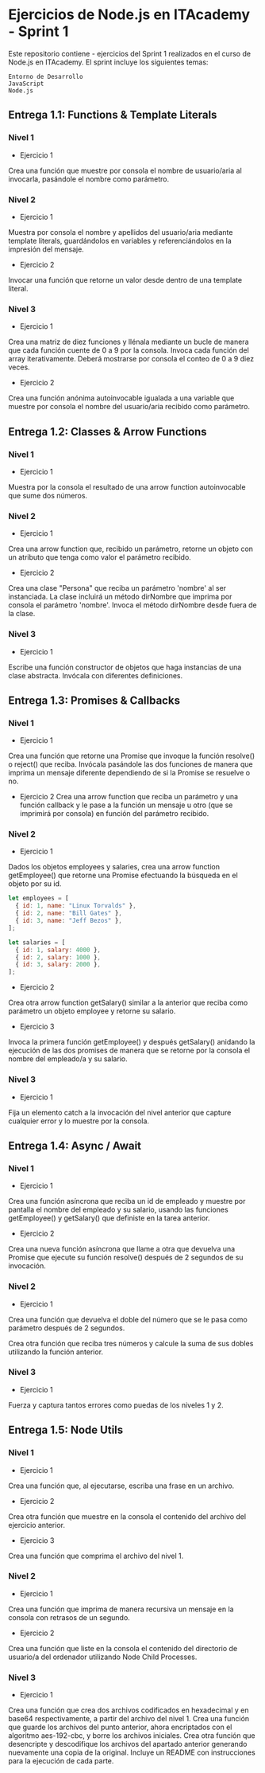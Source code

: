# Ejercicios de Node.js en ITAcademy - Sprint 1

Este repositorio contiene - ejercicios del Sprint 1 realizados en el curso de Node.js en ITAcademy. El sprint incluye los siguientes temas:

    Entorno de Desarrollo
    JavaScript
    Node.js

## Entrega 1.1: Functions & Template Literals

### Nivel 1

- Ejercicio 1

Crea una función que muestre por consola el nombre de usuario/aria al invocarla, pasándole el nombre como parámetro.

### Nivel 2

- Ejercicio 1

Muestra por consola el nombre y apellidos del usuario/aria mediante template literals, guardándolos en variables y referenciándolos en la impresión del mensaje.

- Ejercicio 2

Invocar una función que retorne un valor desde dentro de una template literal.

### Nivel 3

- Ejercicio 1

Crea una matriz de diez funciones y llénala mediante un bucle de manera que cada función cuente de 0 a 9 por la consola. Invoca cada función del array iterativamente. Deberá mostrarse por consola el conteo de 0 a 9 diez veces.

- Ejercicio 2

Crea una función anónima autoinvocable igualada a una variable que muestre por consola el nombre del usuario/aria recibido como parámetro.

## Entrega 1.2: Classes & Arrow Functions

### Nivel 1

- Ejercicio 1

Muestra por la consola el resultado de una arrow function autoinvocable que sume dos números.

### Nivel 2

- Ejercicio 1

Crea una arrow function que, recibido un parámetro, retorne un objeto con un atributo que tenga como valor el parámetro recibido.

- Ejercicio 2

Crea una clase "Persona" que reciba un parámetro 'nombre' al ser instanciada. La clase incluirá un método dirNombre que imprima por consola el parámetro 'nombre'. Invoca el método dirNombre desde fuera de la clase.

### Nivel 3

- Ejercicio 1

Escribe una función constructor de objetos que haga instancias de una clase abstracta. Invócala con diferentes definiciones.

## Entrega 1.3: Promises & Callbacks

### Nivel 1

- Ejercicio 1

Crea una función que retorne una Promise que invoque la función resolve() o reject() que reciba. Invócala pasándole las dos funciones de manera que imprima un mensaje diferente dependiendo de si la Promise se resuelve o no.

- Ejercicio 2
  Crea una arrow function que reciba un parámetro y una función callback y le pase a la función un mensaje u otro (que se imprimirá por consola) en función del parámetro recibido.

### Nivel 2

- Ejercicio 1

Dados los objetos employees y salaries, crea una arrow function getEmployee() que retorne una Promise efectuando la búsqueda en el objeto por su id.

```javascript
let employees = [
  { id: 1, name: "Linux Torvalds" },
  { id: 2, name: "Bill Gates" },
  { id: 3, name: "Jeff Bezos" },
];

let salaries = [
  { id: 1, salary: 4000 },
  { id: 2, salary: 1000 },
  { id: 3, salary: 2000 },
];
```

- Ejercicio 2

Crea otra arrow function getSalary() similar a la anterior que reciba como parámetro un objeto employee y retorne su salario.

- Ejercicio 3

Invoca la primera función getEmployee() y después getSalary() anidando la ejecución de las dos promises de manera que se retorne por la consola el nombre del empleado/a y su salario.

### Nivel 3

- Ejercicio 1

Fija un elemento catch a la invocación del nivel anterior que capture cualquier error y lo muestre por la consola.

## Entrega 1.4: Async / Await

### Nivel 1

- Ejercicio 1

Crea una función asíncrona que reciba un id de empleado y muestre por pantalla el nombre del empleado y su salario, usando las funciones getEmployee() y getSalary() que definiste en la tarea anterior.

- Ejercicio 2

Crea una nueva función asíncrona que llame a otra que devuelva una Promise que ejecute su función resolve() después de 2 segundos de su invocación.

### Nivel 2

- Ejercicio 1

Crea una función que devuelva el doble del número que se le pasa como parámetro después de 2 segundos.

Crea otra función que reciba tres números y calcule la suma de sus dobles utilizando la función anterior.

### Nivel 3

- Ejercicio 1

Fuerza y captura tantos errores como puedas de los niveles 1 y 2.

## Entrega 1.5: Node Utils

### Nivel 1

- Ejercicio 1

Crea una función que, al ejecutarse, escriba una frase en un archivo.

- Ejercicio 2

Crea otra función que muestre en la consola el contenido del archivo del ejercicio anterior.

- Ejercicio 3

Crea una función que comprima el archivo del nivel 1.

### Nivel 2

- Ejercicio 1

Crea una función que imprima de manera recursiva un mensaje en la consola con retrasos de un segundo.

- Ejercicio 2

Crea una función que liste en la consola el contenido del directorio de usuario/a del ordenador utilizando Node Child Processes.

### Nivel 3

- Ejercicio 1

Crea una función que crea dos archivos codificados en hexadecimal y en base64 respectivamente, a partir del archivo del nivel 1.
Crea una función que guarde los archivos del punto anterior, ahora encriptados con el algoritmo aes-192-cbc, y borre los archivos iniciales.
Crea otra función que desencripte y descodifique los archivos del apartado anterior generando nuevamente una copia de la original.
Incluye un README con instrucciones para la ejecución de cada parte.
